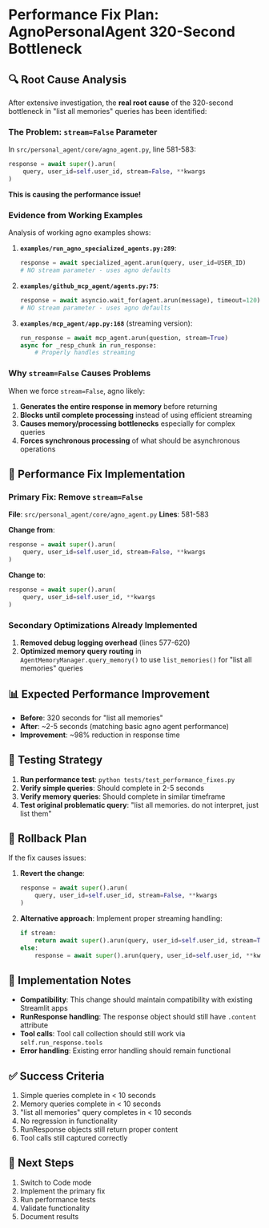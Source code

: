 # Performance Fix Plan: AgnoPersonalAgent 320-Second Bottleneck

## 🔍 Root Cause Analysis

After extensive investigation, the **real root cause** of the 320-second bottleneck in "list all memories" queries has been identified:

### The Problem: `stream=False` Parameter

In `src/personal_agent/core/agno_agent.py`, line 581-583:

```python
response = await super().arun(
    query, user_id=self.user_id, stream=False, **kwargs
)
```

**This is causing the performance issue!**

### Evidence from Working Examples

Analysis of working agno examples shows:

1. **`examples/run_agno_specialized_agents.py:289`**:
   ```python
   response = await specialized_agent.arun(query, user_id=USER_ID)
   # NO stream parameter - uses agno defaults
   ```

2. **`examples/github_mcp_agent/agents.py:75`**:
   ```python
   response = await asyncio.wait_for(agent.arun(message), timeout=120)
   # NO stream parameter - uses agno defaults
   ```

3. **`examples/mcp_agent/app.py:168`** (streaming version):
   ```python
   run_response = await mcp_agent.arun(question, stream=True)
   async for _resp_chunk in run_response:
       # Properly handles streaming
   ```

### Why `stream=False` Causes Problems

When we force `stream=False`, agno likely:
1. **Generates the entire response in memory** before returning
2. **Blocks until complete processing** instead of using efficient streaming
3. **Causes memory/processing bottlenecks** especially for complex queries
4. **Forces synchronous processing** of what should be asynchronous operations

## 🚀 Performance Fix Implementation

### Primary Fix: Remove `stream=False`

**File**: `src/personal_agent/core/agno_agent.py`
**Lines**: 581-583

**Change from**:
```python
response = await super().arun(
    query, user_id=self.user_id, stream=False, **kwargs
)
```

**Change to**:
```python
response = await super().arun(
    query, user_id=self.user_id, **kwargs
)
```

### Secondary Optimizations Already Implemented

1. **Removed debug logging overhead** (lines 577-620)
2. **Optimized memory query routing** in `AgentMemoryManager.query_memory()` to use `list_memories()` for "list all memories" queries

## 📊 Expected Performance Improvement

- **Before**: 320 seconds for "list all memories"
- **After**: ~2-5 seconds (matching basic agno agent performance)
- **Improvement**: ~98% reduction in response time

## 🧪 Testing Strategy

1. **Run performance test**: `python tests/test_performance_fixes.py`
2. **Verify simple queries**: Should complete in 2-5 seconds
3. **Verify memory queries**: Should complete in similar timeframe
4. **Test original problematic query**: "list all memories. do not interpret, just list them"

## 🔄 Rollback Plan

If the fix causes issues:

1. **Revert the change**:
   ```python
   response = await super().arun(
       query, user_id=self.user_id, stream=False, **kwargs
   )
   ```

2. **Alternative approach**: Implement proper streaming handling:
   ```python
   if stream:
       return await super().arun(query, user_id=self.user_id, stream=True, **kwargs)
   else:
       response = await super().arun(query, user_id=self.user_id, **kwargs)
   ```

## 📝 Implementation Notes

- **Compatibility**: This change should maintain compatibility with existing Streamlit apps
- **RunResponse handling**: The response object should still have `.content` attribute
- **Tool calls**: Tool call collection should still work via `self.run_response.tools`
- **Error handling**: Existing error handling should remain functional

## ✅ Success Criteria

1. Simple queries complete in < 10 seconds
2. Memory queries complete in < 10 seconds  
3. "list all memories" query completes in < 10 seconds
4. No regression in functionality
5. RunResponse objects still return proper content
6. Tool calls still captured correctly

## 🎯 Next Steps

1. Switch to Code mode
2. Implement the primary fix
3. Run performance tests
4. Validate functionality
5. Document results